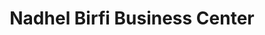 ---
title: "Nadhel Birfi Business Center"
url: /monrovia/nadhel-birfi-business-center/
shop: convenience
---